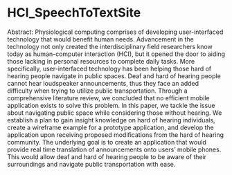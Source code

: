 # HCI_SpeechToTextSite
Abstract: Physiological computing comprises of developing user-interfaced technology that would benefit human needs. Advancement in the technology not only created the interdisciplinary field researchers know today as human-computer interaction (HCI), but it opened the door to aiding those lacking in personal resources to complete daily tasks. More specifically, user-interfaced technology has been helping those hard of hearing people navigate in public spaces. Deaf and hard of hearing people cannot hear loudspeaker announcements, thus they face an added difficulty when trying to utilize public transportation. Through a comprehensive literature review, we concluded that no efficient mobile application exists to solve this problem. In this paper, we tackle the issue about navigating public space while considering those without hearing. We establish a plan to gain insight knowledge on hard of hearing individuals, create a wireframe example for a prototype application, and develop the application upon receiving proposed modifications from the hard of hearing community. The underlying goal is to create an application that would provide real time translation of announcements onto users’ mobile phones. This would allow deaf and hard of hearing people to be aware of their surroundings and navigate public transportation with ease.
